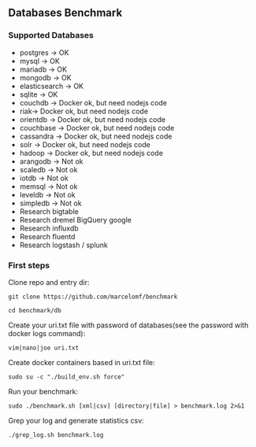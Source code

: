## Databases Benchmark

### Supported Databases
- postgres -> OK
- mysql -> OK
- mariadb -> OK
- mongodb -> OK
- elasticsearch -> OK
- sqlite -> OK
- couchdb -> Docker ok, but need nodejs code 
- riak-> Docker ok, but need nodejs code
- orientdb -> Docker ok, but need nodejs code
- couchbase -> Docker ok, but need nodejs code
- cassandra -> Docker ok, but need nodejs code
- solr -> Docker ok, but need nodejs code
- hadoop -> Docker ok, but need nodejs code
- arangodb -> Not ok
- scaledb -> Not ok
- iotdb -> Not ok
- memsql -> Not ok
- leveldb -> Not ok
- simpledb -> Not ok
- Research bigtable
- Research dremel BigQuery google
- Research influxdb
- Research fluentd
- Research logstash / splunk

### First steps
Clone repo and entry dir:

`git clone https://github.com/marcelomf/benchmark`

`cd benchmark/db`

Create your uri.txt file with password of databases(see the password with docker logs command):

`vim|nano|joe uri.txt`

Create docker containers based in uri.txt file:

`sudo su -c "./build_env.sh force"`

Run your benchmark:

`sudo ./benchmark.sh [xml|csv] [directory|file] > benchmark.log 2>&1`

Grep your log and generate statistics csv:

`./grep_log.sh benchmark.log`
